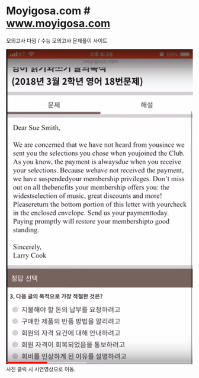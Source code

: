 # Moyigosa.com # www.moyigosa.com
모의고사 다껌 / 수능 모의고사 문제풀이 사이트
<br>

[![Video Label](http://github.com/ussr1285/Moyigosa.com-PHP-/blob/master/%EC%82%AC%EC%A7%84/%EC%BA%90%EC%B2%A9%20.PNG)](https://youtu.be/uLR1RNqJ1Mw?t=0s)<br>
사진 클릭 시 시연영상으로 이동.

